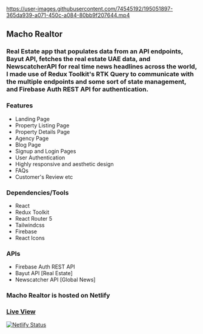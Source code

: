 https://user-images.githubusercontent.com/74545192/195051897-365da939-a071-450c-a084-80bb9f207644.mp4

## Macho Realtor

### Real Estate app that populates data from an API endpoints, Bayut API, fetches the real estate UAE data, and NewscatcherAPI for real time news headlines across the world,  I made use of Redux Toolkit's RTK Query to communicate with the multiple endpoints and some sort of state management, and Firebase Auth REST API for authentication.

### Features
* Landing Page
* Property Listing Page
* Property Details Page
* Agency Page
* Blog Page
* Signup and Login Pages
* User Authentication
* Highly responsive and aesthetic design
* FAQs
* Customer's Review etc

### Dependencies/Tools
* React
* Redux Toolkit
* React Router 5
* Tailwindcss
* Firebase
* React Icons

### APIs
* Firebase Auth REST API
* Bayut API  [Real Estate]
* Newscatcher API [Global News]

### Macho Realtor is hosted on Netlify

### [Live View](https://www.macho-realtor.netlify.app) 


[![Netlify Status](https://api.netlify.com/api/v1/badges/8c2d58f9-aa02-4e52-99c5-9658f5946663/deploy-status)](https://app.netlify.com/sites/macho-realtor/deploys)
